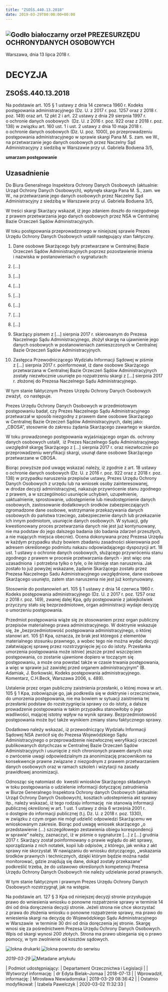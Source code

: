 ```yaml
---
title: "ZSOŚS.440.13.2018"
date: 2019-03-29T00:00:00+00:00
---
```



![Godło białoczarny orzeł](/bundles/app/img/orzeł2.png)
PREZESURZĘDU OCHRONYDANYCH OSOBOWYCH
------------------------------------




 Warszawa, dnia 13
 lipca
 2018 r.
 


 DECYZJA
=========


ZSOŚS.440.13.2018
-----------------


Na podstawie art. 105 § 1 ustawy z dnia 14 czerwca 1960 r. Kodeks postępowania administracyjnego (Dz. U. z 2017 r. poz. 1257 oraz z 2018 r. poz. 149) oraz art. 12 pkt 2 i art. 22 ustawy z dnia 29 sierpnia 1997 r. o ochronie danych osobowych  (Dz. U. z 2016 r. poz. 922 oraz z 2018 r. poz. 138) w związku art. 160 ust. 1 i ust. 2 ustawy z dnia 10 maja 2018 r. o ochronie danych osobowych (Dz. U. poz. 1000), po przeprowadzeniu postępowania administracyjnego w sprawie skargi Pana M. S. zam. we W., na przetwarzanie jego danych osobowych przez Naczelny Sąd Administracyjny z siedzibą w Warszawie przy ul. Gabriela Boduena 3/5, 


**umarzam postępowanie**   
  



**Uzasadnienie**
----------------


Do Biura Generalnego Inspektora Ochrony Danych Osobowych (aktualnie: Urząd Ochrony Danych Osobowych), wpłynęła skarga Pana M. S., zam. we W., na przetwarzanie jego danych osobowych przez Naczelny Sąd Administracyjny z siedzibą w Warszawie przy ul. Gabriela Boduena 3/5, 


W treści skargi Skarżący wskazał, iż jego zdaniem doszło do niezgodnego z prawem przetwarzania jego danych osobowych przez NSA w Centralnej Bazie Orzeczeń Sądów Administracyjnych.


W toku postępowania przeprowadzonego w niniejszej sprawie Prezes Urzędu Ochrony Danych Osobowych ustalił następujący stan faktyczny.


1. Dane osobowe Skarżącego były przetwarzane w Centralnej Bazie Orzeczeń Sądów Administracyjnych poprzez pozostawienie imienia i nazwiska w postanowieniach o sygnaturach:
1. […]
2. […]
3. […]
4. […]
5. […]
6. […]
7. […]

3. Skarżący pismem z […] sierpnia 2017 r. skierowanym do Prezesa Naczelnego Sądu Administracyjnego, złożył skargę na ujawnienie jego danych osobowych w postanowieniach zamieszczonych w Centralnej Bazie Orzeczeń Sądów Administracyjnych.
4. Zastępca Przewodniczącego Wydziału Informacji Sądowej w piśmie z […] sierpnia 2017 r. poinformował, iż dane osobowe Skarżącego przetwarzana w Centralnej Bazie Orzeczeń Sądów Administracyjnych zostały niezwłocznie usunięte po rozpatrzeniu skargi z […] sierpnia 2017 r. złożonej do Prezesa Naczelnego Sądu Administracyjnego.


W tym stanie faktycznym Prezes Urzędu Ochrony Danych Osobowych zważył,  co następuje. 


Prezes Urzędu Ochrony Danych Osobowych w przedmiotowym postępowaniu badał, czy Prezes Naczelnego Sądu Administracyjnego przetwarzał w sposób niezgodny z prawem dane osobowe Skarżącego w Centralnej Bazie Orzeczeń Sądów Administracyjnych, dalej jako: „CBOSA”, stosownie do zakresu żądania Skarżącego zawartego w skardze.


W toku prowadzonego postępowania wyjaśniającego organ ds. ochrony danych osobowych ustalił,  iż Prezes Naczelnego Sądu Administracyjnego uwzględnił skargę Skarżącego z […] sierpnia 2017 r. oraz niezwłocznie po przeprowadzeniu weryfikacji skargi, usunął dane osobowe Skarżącego przetwarzane w CBOSA.


Biorąc powyższe pod uwagę wskazać należy, iż zgodnie z art. 18 ustawy o ochronie danych osobowych (Dz. U. z 2016 r. poz. 922 oraz z 2018 r. poz. 138) w przypadku naruszenia przepisów ustawy, Prezes Urzędu Ochrony Danych Osobowych z urzędu lub na wniosek osoby zainteresowanej, w drodze decyzji administracyjnej, nakazuje przywrócenie stanu zgodnego z prawem, a w szczególności usunięcie uchybień, uzupełnienie, uaktualnienie, sprostowanie, udostępnienie lub nieudostępnienie danych osobowych, zastosowanie dodatkowych środków zabezpieczających zgromadzone dane osobowe, wstrzymanie przekazywania danych osobowych do państwa trzeciego, zabezpieczenie danych lub przekazanie ich innym podmiotom, usunięcie danych osobowych. W sytuacji, gdy kwestionowany proces przetwarzania danych nie jest już kontynuowany, nie ma podstaw do jego dalszego badania (do badania zdarzeń przeszłych, a nie mających miejsca obecnie). Ocena dokonywana przez Prezesa Urzędu w każdym przypadku służy bowiem zbadaniu zasadności skierowania pod adresem określonego podmiotu nakazu odpowiadającego dyspozycji art. 18 ust. 1 ustawy o ochronie danych osobowych, służącego przywróceniu stanu zgodnego z prawem w procesie przetwarzania danych - jest więc ona uzasadniona  i potrzebna tylko o tyle, o ile istnieje stan naruszenia. Jak zostało to już powyżej wskazane, żądanie Skarżącego zostało przez Prezesa Naczelnego Sadu Administracyjnego uwzględnione, dane osobowe Skarżącego usunięto, zatem stan naruszenia nie jest już kontynuowany.


Stosownie do postanowień art. 105 § 1 ustawy z dnia 14 czerwca 1960 r. Kodeks postępowania administracyjnego (Dz. U. z 2017 r. poz. 1257 oraz z 2018 r. poz. 149), zwanej dalej Kpa, gdy postępowanie z jakiejkolwiek przyczyny stało się bezprzedmiotowe, organ administracji wydaje decyzję o umorzeniu postępowania.


Przedmiot postępowania wiąże się ze stosowaniem przez organ publiczny przepisów materialnego prawa administracyjnego. W doktrynie wskazuje się, że „bezprzedmiotowość postępowania administracyjnego, o której stanowi art. 105 §1 Kpa, oznacza, że brak jest któregoś z elementów materialnego stosunku prawnego, a wobec tego nie można wydać decyzji załatwiającej sprawę przez rozstrzygnięcie jej co do istoty. Przesłanka umorzenia postępowania może istnieć jeszcze przed wszczęciem postępowania, co zostanie ujawnione dopiero w toczącym się postępowaniu, a może ona powstać także w czasie trwania postępowania, a więc w sprawie już zawisłej przed organem administracyjnym” (B. Adamiak, J. Borkowski, Kodeks postępowania administracyjnego. Komentarz, C.H.Beck, Warszawa 2006, s. 489).


Ustalenie przez organ publiczny zaistnienia przesłanki, o której mowa w art. 105 § 1 Kpa, zobowiązuje go, jak podkreśla się w doktrynie i orzecznictwie, do umorzenia postępowania, nie ma bowiem w sytuacji zaistnienia tej przesłanki podstaw do rozstrzygnięcia sprawy co do istoty, a dalsze prowadzenie postępowania w takim przypadku stanowiłoby o jego wadliwości, mającej istotny wpływ na wynik sprawy. Bezprzedmiotowość postępowania może być także wynikiem zmiany stanu faktycznego sprawy.


Dodatkowo należy wskazać, iż przewodniczący Wydziału Informacji Sądowej NSA zwrócił się do Prezesa Wojewódzkiego Sądu Administracyjnego o przeprowadzenie niezwłocznej weryfikacji orzeczeń publikowanych dotychczas w Centralnej Bazie Orzeczeń Sądów Administracyjnych i usunięcie z nich chronionych prawem danych oraz o zwrócenie uwagi odpowiedzialnym za anonimizację pracownikom na konsekwencje prawne związane z niezgodnym z prawem przetwarzaniem danych osobowych oraz w ramach szkoleń i wizytacji na zasady prawidłowej anonimizacji.


Odnosząc się natomiast do  kwestii wniosków Skarżącego składanych w toku postępowania o udzielenie informacji dotyczącej zatrudnienia w Biurze Generalnego Inspektora Ochrony danych Osobowych (aktualnie: Urząd Ochrony Danych Osobowych), kosztach udostepnienia akt sprawy itp., należy wskazać, iż tego rodzaju informację  nie stanowią informacji publicznej określonej w art. 1 ust. 1 ustawy z dnia 6 września 2001 r. o dostępie do informacji publicznej (t.j. Dz. U. z 2018 r. poz. 1330), w związku z czym organ nie mógł udzielić odpowiedzi Skarżącemu we wnioskowanym zakresie. Biorąc pod uwagę wniosek skarżącego „o przedstawienie (…) szczegółowego zestawienia obiegu korespondencji w sprawie” należy, zaznaczyć, iż w piśmie o sygnaturze […] z […] grudnia 2017 r. Skarżący został poinformowany o prawie wglądu do akt sprawy, sporządzania z nich notatek, kopii lub odpisów, z którego, jak wnika z akt sprawy nie skorzystał. W nawiązaniu do wniosku dotyczącego, „wskazania środków prawnych i technicznych, dzięki którym będzie można nadal monitorować, gdzie znajdują się dane, dokąd zostały przekazane” podkreślić trzeba, że do ustawowo określonych kompetencji Prezesa Urzędu Ochrony Danych Osobowych nie należy udzielanie porad prawnych.


W tym stanie faktycznym i prawnym Prezes Urzędu Ochrony Danych Osobowych rozstrzygnął, jak na wstępie.


Na podstawie art. 127 § 3 Kpa od niniejszej decyzji stronie przysługuje prawo do wniesienia wniosku o ponowne rozpatrzenie sprawy w terminie 14 dni od dnia doręczenia decyzji stronie. Jeżeli strona nie chce skorzystać z prawa do złożenia wniosku o ponowne rozpatrzenie sprawy, ma prawo do wniesienia skargi na decyzję do Wojewódzkiego Sądu Administracyjnego w Warszawie  w terminie 30 dni od dnia doręczenia jej stronie. Skargę wnosi się za pośrednictwem Prezesa Urzędu Ochrony Danych Osobowych. Wpis od skargi wynosi 200 złotych. Strona ma prawo ubiegania się o prawo pomocy, w tym zwolnienie od kosztów sądowych.



![Iokna drukarki](/bundles/app/img/ico/print.svg "Kliknij aby zobaczyć wersję do wydruku.")
![Iokna powrotu do serwisu](/bundles/app/img/ico/back.svg "Kliknij aby wrócić do normalnej wersji serwisu.")


*2019-03-29*
![Metadane artykułu](/bundles/app/img/metadane-s3.png "Metadane artykułu")




| Podmiot udostępniający: | Departament Orzecznictwa i Legislacji |
| Wytworzył informację: | dr Edyta Bielak–Jomaa | 2018-07-13 |
| Wprowadził‚ informację: | Mirosława Niewiadomska | 2019-03-29 08:36:42 |
| Ostatnio modyfikował: | Izabela Pawelczyk | 2020-03-02 11:32:33 |


